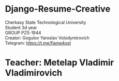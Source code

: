 # Django-Resume-Creative
 Cherkasy State Technological University  
 Student 3d year  
 GROUP PZS-1944  
 Creator: Gogulov Yaroslav Volodymirovich  
 Telegram: https://t.me/flame4ost  
 # Teacher: Metelap Vladimir Vladimirovich
